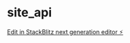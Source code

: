 # site_api

[Edit in StackBlitz next generation editor ⚡️](https://stackblitz.com/~/github.com/Saverona/site_api)